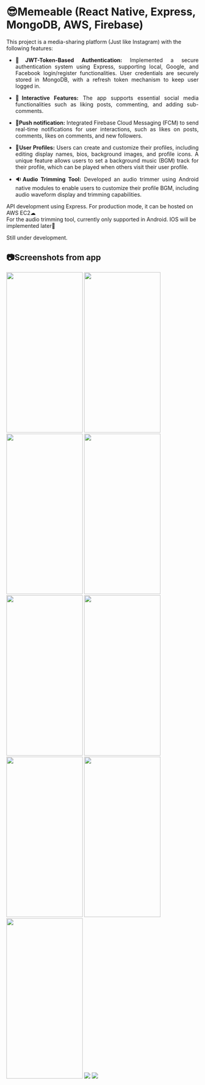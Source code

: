 # 😎Memeable (React Native, Express, MongoDB, AWS, Firebase)
This project is a media-sharing platform (Just like Instagram) with the following features:

-	<p align="justify"><b>🔑JWT-Token-Based Authentication:</b> Implemented a secure authentication system using Express, supporting local, Google, and Facebook login/register functionalities. User credentials are securely stored in MongoDB, with a refresh token mechanism to keep user logged in.</p>
-	<p align="justify"><b>👥Interactive Features:</b> The app supports essential social media functionalities such as liking posts, commenting, and adding sub-comments.</p>
- <p align="justify"><b>🔔Push notification:</b> Integrated Firebase Cloud Messaging (FCM) to send real-time notifications for user interactions, such as likes on posts, comments, likes on comments, and new followers.</p>
-	<p align="justify"><b>👤User Profiles:</b> Users can create and customize their profiles, including editing display names, bios, background images, and profile icons. A unique feature allows users to set a background music (BGM) track for their profile, which can be played when others visit their user profile.</p>
-	<p align="justify"><b>🔉Audio Trimming Tool:</b> Developed an audio trimmer using Android native modules to enable users to customize their profile BGM, including audio waveform display and trimming capabilities.</p>

API development using Express. For production mode, it can be hosted on AWS EC2☁<br />
For the audio trimming tool, currently only supported in Android. IOS will be implemented later🍎

Still under development.

## 📷Screenshots from app
<img src="https://github.com/user-attachments/assets/c5243c17-be08-49a3-a992-c7e04add0b87" width="200" height="420"/>
<img src="https://github.com/user-attachments/assets/c8ace98f-b813-487b-a605-675c80ff26e0" width="200" height="420"/>
<img src="https://github.com/user-attachments/assets/8c80b238-87a8-4824-85c4-9ddeb97b8266" width="200" height="420"/>
<img src="https://github.com/user-attachments/assets/ee405c91-831e-4d23-82bf-e6c1db4995fa" width="200" height="420"/>
<img src="https://github.com/user-attachments/assets/e9daa5a5-5506-470e-b780-3fa4de793eaf" width="200" height="420"/>
<img src="https://github.com/user-attachments/assets/d58a96c4-f002-4fc3-8bb6-878c391bd6db" width="200" height="420"/>
<img src="https://github.com/user-attachments/assets/19896d09-a4fc-4a85-bb7e-43a3dd55d6de" width="200" height="420"/>
<img src="https://github.com/user-attachments/assets/a54e4533-2b8b-44f6-8df9-93758bb96ba4" width="200" height="420"/>
<img src="https://github.com/user-attachments/assets/651dbbc1-54bb-4060-a253-f8bcfbf6ed4b" width="200" height="420"/>
<img src="https://github.com/user-attachments/assets/9f255a98-5e2d-4f1c-a546-10fd109f8ed0"/>
<img src="https://github.com/user-attachments/assets/24235d74-8fbc-46a2-994b-7ad1f0021b77"/>


